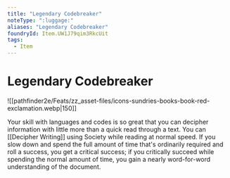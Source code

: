 ```yaml
---
title: "Legendary Codebreaker"
noteType: ":luggage:"
aliases: "Legendary Codebreaker"
foundryId: Item.UW1J79qim3RkcUit
tags:
  - Item
---
```


# Legendary Codebreaker
![[pathfinder2e/Feats/zz_asset-files/icons-sundries-books-book-red-exclamation.webp|150]]

Your skill with languages and codes is so great that you can decipher information with little more than a quick read through a text. You can [[Decipher Writing]] using Society while reading at normal speed. If you slow down and spend the full amount of time that's ordinarily required and roll a success, you get a critical success; if you critically succeed while spending the normal amount of time, you gain a nearly word-for-word understanding of the document.

